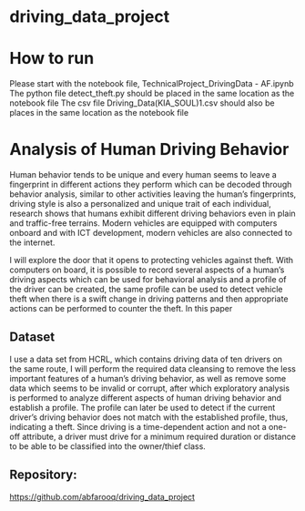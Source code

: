 # driving_data_project


# How to run
Please start with the notebook file, TechnicalProject_DrivingData - AF.ipynb
The python file detect_theft.py should be placed in the same location as the notebook file
The csv file Driving_Data(KIA_SOUL)1.csv should also be places in the same location as the notebook file

# Analysis of Human Driving Behavior
Human behavior tends to be unique and every human seems to leave a fingerprint in different actions they
perform which can be decoded through behavior analysis, similar to other activities leaving the human’s fingerprints, driving style is also a personalized and unique trait of each individual, research shows that humans exhibit different driving behaviors even in plain and traffic-free terrains.
Modern vehicles are equipped with computers onboard and with ICT development, modern vehicles are also connected to the internet.

I will explore the door that it opens to protecting vehicles against theft. With computers on board, it is possible to record several aspects of a human’s driving aspects which can be used for behavioral analysis
and a profile of the driver can be created, the same profile can be used to detect vehicle theft when there is a swift change in driving patterns and then appropriate actions can be performed to counter the theft. In this paper 

## Dataset
I use a data set from HCRL, which contains driving data of ten drivers on the same route, I will perform the required data cleansing
to remove the less important features of a human’s driving behavior, as well as remove some data which seems to be invalid or corrupt, after which exploratory analysis is performed to analyze different aspects of human driving behavior and establish a profile. The profile can later be used to detect if the current driver’s driving behavior does not match with
the established profile, thus, indicating a theft. Since driving is a time-dependent action and not a one-off attribute, a driver must drive for a minimum required duration or distance to be able to be classified into the owner/thief class.


## Repository:

https://github.com/abfarooq/driving_data_project


